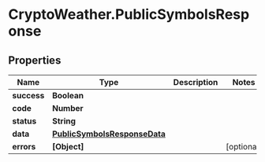 # CryptoWeather.PublicSymbolsResponse

## Properties
Name | Type | Description | Notes
------------ | ------------- | ------------- | -------------
**success** | **Boolean** |  | 
**code** | **Number** |  | 
**status** | **String** |  | 
**data** | [**PublicSymbolsResponseData**](PublicSymbolsResponseData.md) |  | 
**errors** | **[Object]** |  | [optional] 


